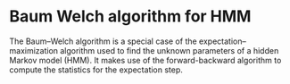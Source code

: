 # Baum Welch algorithm for HMM
The Baum–Welch algorithm is a special case of the expectation–maximization algorithm used to find the unknown parameters of a hidden Markov model (HMM). It makes use of the forward-backward algorithm to compute the statistics for the expectation step.
